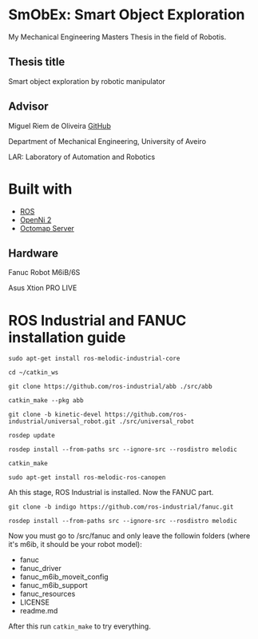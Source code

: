 # SmObEx: Smart Object Exploration

My Mechanical Engineering Masters Thesis in the field of Robotis.

## Thesis title

Smart object exploration by robotic manipulator

## Advisor

Miguel Riem de Oliveira [GitHub](https://github.com/miguelriemoliveira/)

Department of Mechanical Engineering, University of Aveiro

LAR: Laboratory of Automation and Robotics

# Built with

- [ROS](http://www.ros.org/)
- [OpenNi 2](http://wiki.ros.org/openni2_launch/)
- [Octomap Server](http://wiki.ros.org/octomap_server)

## Hardware

Fanuc Robot M6iB/6S

Asus Xtion PRO LIVE

# ROS Industrial and FANUC installation guide

```
sudo apt-get install ros-melodic-industrial-core

cd ~/catkin_ws

git clone https://github.com/ros-industrial/abb ./src/abb

catkin_make --pkg abb

git clone -b kinetic-devel https://github.com/ros-industrial/universal_robot.git ./src/universal_robot

rosdep update

rosdep install --from-paths src --ignore-src --rosdistro melodic

catkin_make

sudo apt-get install ros-melodic-ros-canopen
```

Ah this stage, ROS Industrial is installed. Now the FANUC part.

```
git clone -b indigo https://github.com/ros-industrial/fanuc.git

rosdep install --from-paths src --ignore-src --rosdistro melodic
```

Now you must go to /src/fanuc and only leave the followin folders (where it's m6ib, it should be your robot model):

- fanuc
- fanuc_driver
- fanuc_m6ib_moveit_config
- fanuc_m6ib_support
- fanuc_resources
- LICENSE
- readme.md

After this run ```catkin_make``` to try everything.